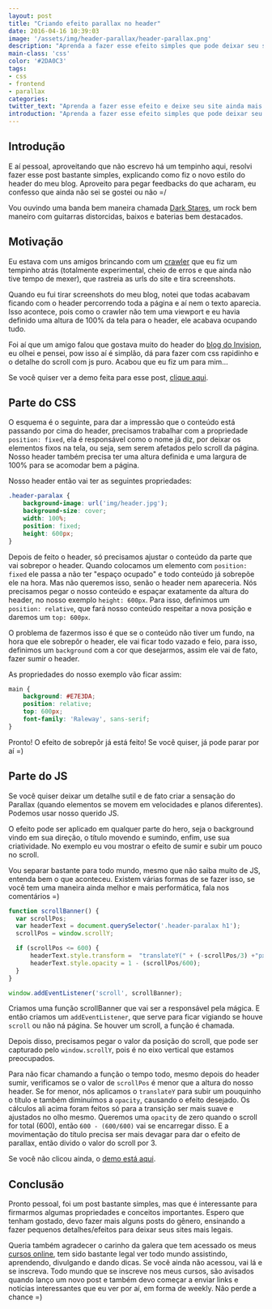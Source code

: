 ```yaml
---
layout: post
title: "Criando efeito parallax no header"
date: 2016-04-16 10:39:03
image: '/assets/img/header-parallax/header-parallax.png'
description: "Aprenda a fazer esse efeito simples que pode deixar seu site ainda mais bonito."
main-class: 'css'
color: '#2DA0C3'
tags:
- css
- frontend
- parallax
categories:
twitter_text: "Aprenda a fazer esse efeito e deixe seu site ainda mais bonito."
introduction: "Aprenda a fazer esse efeito simples que pode deixar seu site ainda mais bonito."
---
```


## Introdução

E aí pessoal, aproveitando que não escrevo há um tempinho aqui, resolvi fazer esse post bastante simples, explicando como fiz o novo estilo do header do meu blog. Aproveito para pegar feedbacks do que acharam, eu confesso que ainda não sei se gostei ou não =/

Vou ouvindo uma banda bem maneira chamada [Dark Stares](https://open.spotify.com/album/4I63EqCJ5b8sfJyWSo5bvS), um rock bem maneiro com guitarras distorcidas, baixos e baterias bem destacados.

## Motivação

Eu estava com uns amigos brincando com um [crawler](https://github.com/willianjusten/crawler-huge) que eu fiz um tempinho atrás (totalmente experimental, cheio de erros e que ainda não tive tempo de mexer), que rastreia as urls do site e tira screenshots.

Quando eu fui tirar screenshots do meu blog, notei que todas acabavam ficando com o header percorrendo toda a página e aí nem o texto aparecia. Isso acontece, pois como o crawler não tem uma viewport e eu havia definido uma altura de 100% da tela para o header, ele acabava ocupando tudo.

Foi aí que um amigo falou que gostava muito do header do [blog do Invision](http://blog.invisionapp.com/designtalk-a-license-for-creative-advocacy/), eu olhei e pensei, pow isso aí é simplão, dá para fazer com css rapidinho e o detalhe do scroll com js puro. Acabou que eu fiz um para mim...

Se você quiser ver a demo feita para esse post, [clique aqui](http://willianjusten.com.br/labs/header-parallax/).

## Parte do CSS

O esquema é o seguinte, para dar a impressão que o conteúdo está passando por cima do header, precisamos trabalhar com a propriedade `position: fixed`, ela é responsável como o nome já diz, por deixar os elementos fixos na tela, ou seja, sem serem afetados pelo scroll da página. Nosso header também precisa ter uma altura definida e uma largura de 100% para se acomodar bem a página.

Nosso header então vai ter as seguintes propriedades:

```css
.header-paralax {
    background-image: url('img/header.jpg');
    background-size: cover;
    width: 100%;
    position: fixed;
    height: 600px;
}
```

Depois de feito o header, só precisamos ajustar o conteúdo da parte que vai sobrepor o header. Quando colocamos um elemento com `position: fixed` ele passa a não ter "espaço ocupado" e todo conteúdo já sobrepõe ele na hora. Mas não queremos isso, senão o header nem apareceria. Nós precisamos pegar o nosso conteúdo e espaçar exatamente da altura do header, no nosso exemplo `height: 600px`. Para isso, definimos um `position: relative`, que fará nosso conteúdo respeitar a nova posição e daremos um `top: 600px`.

O problema de fazermos isso é que se o conteúdo não tiver um fundo, na hora que ele sobrepôr o header, ele vai ficar todo vazado e feio, para isso, definimos um `background` com a cor que desejarmos, assim ele vai de fato, fazer sumir o header.

As propriedades do nosso exemplo vão ficar assim:

```css
main {
    background: #E7E3DA;
    position: relative;
    top: 600px;
    font-family: 'Raleway', sans-serif;
}
```

Pronto! O efeito de sobrepôr já está feito! Se você quiser, já pode parar por aí =)

## Parte do JS

Se você quiser deixar um detalhe sutil e de fato criar a sensação do Parallax (quando elementos se movem em velocidades e planos diferentes). Podemos usar nosso querido JS.

O efeito pode ser aplicado em qualquer parte do hero, seja o background vindo em sua direção, o título movendo e sumindo, enfim, use sua criatividade. No exemplo eu vou mostrar o efeito de sumir e subir um pouco no scroll.

Vou separar bastante para todo mundo, mesmo que não saiba muito de JS, entenda bem o que aconteceu. Existem várias formas de se fazer isso, se você tem uma maneira ainda melhor e mais performática, fala nos comentários =)

```js
function scrollBanner() {
  var scrollPos;
  var headerText = document.querySelector('.header-paralax h1');
  scrollPos = window.scrollY;

  if (scrollPos <= 600) {
      headerText.style.transform =  "translateY(" + (-scrollPos/3) +"px" + ")";
      headerText.style.opacity = 1 - (scrollPos/600);
  }
}

window.addEventListener('scroll', scrollBanner);
```

Criamos uma função scrollBanner que vai ser a responsável pela mágica. E então criamos um `addEventListener`, que serve para ficar vigiando se houve `scroll` ou não ná página. Se houver um scroll, a função é chamada.

Depois disso, precisamos pegar o valor da posição do scroll, que pode ser capturado pelo `window.scrollY`, pois é no eixo vertical que estamos preocupados.

Para não ficar chamando a função o tempo todo, mesmo depois do header sumir, verificamos se o valor de `scrollPos` é menor que a altura do nosso header. Se for menor, nós aplicamos o `translateY` para subir um pouquinho o título e também diminuímos a `opacity`, causando o efeito desejado. Os cálculos ali acima foram feitos só para a transição ser mais suave e ajustados no olho mesmo. Queremos uma `opacity` de zero quando o scroll for total (600), então `600 - (600/600)` vai se encarregar disso. E a movimentação do título precisa ser mais devagar para dar o efeito de parallax, então divido o valor do scroll por 3.

Se você não clicou ainda, o [demo está aqui](http://willianjusten.com.br/labs/header-parallax/).

## Conclusão

Pronto pessoal, foi um post bastante simples, mas que é interessante para firmarmos algumas propriedades e conceitos importantes. Espero que tenham gostado, devo fazer mais alguns posts do gênero, ensinando a fazer pequenos detalhes/efeitos para deixar seus sites mais legais.

Queria também agradecer o carinho da galera que tem acessado os meus [cursos online](http://willianjusten.teachable.com/courses), tem sido bastante legal ver todo mundo assistindo, aprendendo, divulgando e dando dicas. Se você ainda não acessou, vai lá e se inscreva. Todo mundo que se inscreve nos meus cursos, são avisados quando lanço um novo post e também devo começar a enviar links e notícias interessantes que eu ver por aí, em forma de weekly. Não perde a chance =)


